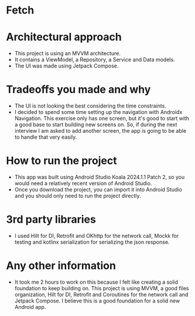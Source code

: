 # Fetch

# Architectural approach
* This project is using an MVVM architecture.
* It contains a ViewModel, a Repository, a Service and Data models.
* The UI was made using Jetpack Compose.

# Tradeoffs you made and why
* The UI is not looking the best considering the time constraints.
* I decided to spend some time setting up the navigation with Androidx Navigation. This exercise only
  has one screen, but it's good to start with a good base to start building new screens on. So,
  if during the next interview I am asked to add another screen, the app is going to be able to handle
  that very easily.


# How to run the project
* This app was built using Android Studio Koala 2024.1.1 Patch 2, so you would need a relatively recent
  version of Android Studio.
* Once you download the project, you can import it into Android Studio and you should only need to
  run the project directly.

# 3rd party libraries
* I used Hilt for DI, Retrofit and OKhttp for the network call, Mockk for testing and kotlinx serialization
  for serializing the json response.


# Any other information
* It took me 2 hours to work on this because I felt like creating a solid foundation to keep
  building on. This project is using MVVM, a good files organization, Hilt for DI, Retrofit and Coroutines
  for the network call and Jetpack Compose. I believe this is a good foundation for a solid new Android app.
